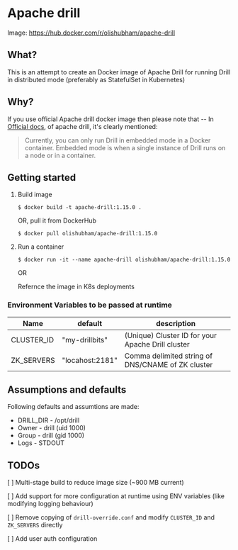 # **Apache drill**

Image: https://hub.docker.com/r/olishubham/apache-drill

## What?

This is an attempt to create an Docker image of Apache Drill for running Drill in distributed mode (preferably as StatefulSet in Kubernetes)

## Why?

If you use official Apache drill docker image then please note that -- In [Official docs](https://drill.apache.org/docs/runaning-drill-on-docker), of apache drill, it's clearly mentioned:

> Currently, you can only run Drill in embedded mode in a Docker container. Embedded mode is when a single instance of Drill runs on a node or in a container.


## **Getting started**

1. Build image 

    `$ docker build -t apache-drill:1.15.0 .`

    OR, pull it from DockerHub

    `$ docker pull olishubham/apache-drill:1.15.0`

2. Run a container

    `$ docker run -it --name apache-drill olishubham/apache-drill:1.15.0 `

    OR

    Refernce the image in K8s deployments


### **Environment Variables to be passed at runtime**

| Name        | default          | description                                       |
| ----------- | ---------------- | ------------------------------------------------- |
| CLUSTER_ID  | "my-drillbits"   | (Unique) Cluster ID for your Apache Drill cluster |
| ZK_SERVERS  | "locahost:2181"  | Comma delimited string of DNS/CNAME of ZK cluster |



## **Assumptions and defaults**
Following defaults and assumtions are made:
- DRILL_DIR - /opt/drill
- Owner - drill (uid 1000)
- Group - drill (gid 1000)
- Logs - STDOUT



## **TODOs**

[ ] Multi-stage build to reduce image size (~900 MB current)

[ ] Add support for more configuration at runtime using ENV variables (like modifying logging behaviour)

[ ] Remove copying of `drill-override.conf` and modify `CLUSTER_ID` and `ZK_SERVERS` directly

[ ] Add user auth configuration

